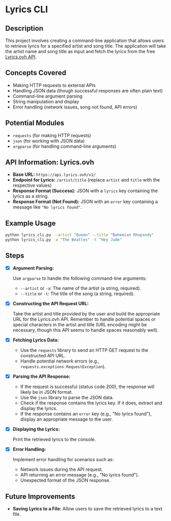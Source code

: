 # Lyrics CLI

## Description

This project involves creating a command-line application that allows users to retrieve lyrics for a specified artist and song title. The application will take the artist name and song title as input and fetch the lyrics from the free [Lyrics.ovh API](https://www.google.com/search?q=https://lyricsovh.docs.apiary.io/%23).

## Concepts Covered

- Making HTTP requests to external APIs
- Handling JSON data (though successful responses are often plain text)
- Command-line argument parsing
- String manipulation and display
- Error handling (network issues, song not found, API errors)

## Potential Modules

- `requests` (for making HTTP requests)
- `json` (for working with JSON data)
- `argparse` (for handling command-line arguments)

## API Information: Lyrics.ovh

- **Base URL:** `https://api.lyrics.ovh/v1/`
- **Endpoint for Lyrics:** `/artist/title` (replace `artist` and `title` with the respective values)
- **Response Format (Success):** JSON with a `lyrics` key containing the lyrics as a string.
- **Response Format (Not Found):** JSON with an `error` key containing a message like `"No lyrics found"`.

## Example Usage

```bash
python lyrics_cli.py --artist "Queen" --title "Bohemian Rhapsody"
python lyrics_cli.py -a "The Beatles" -t "Hey Jude"
```

## Steps

- [x] **Argument Parsing:**

  Use `argparse` to handle the following command-line arguments:

  - `--artist` or `-a`: The name of the artist (a string, required).
  - `--title` or `-t`: The title of the song (a string, required).

- [x] **Constructing the API Request URL:**

  Take the artist and title provided by the user and build the appropriate URL for the Lyrics.ovh API. Remember to handle potential spaces or special characters in the artist and title (URL encoding might be necessary, though this API seems to handle spaces reasonably well).

- [x] **Fetching Lyrics Data:**

  - Use the `requests` library to send an HTTP GET request to the constructed API URL.
  - Handle potential network errors (e.g., `requests.exceptions.RequestException`).

- [x] **Parsing the API Response:**

  - If the request is successful (status code 200), the response will likely be in JSON format.
  - Use the `json` library to parse the JSON data.
  - Check if the response contains the lyrics key. If it does, extract and display the lyrics.
  - If the response contains an `error` key (e.g., "No lyrics found"), display an appropriate message to the user.

- [x] **Displaying the Lyrics:**

  Print the retrieved lyrics to the console.

- [x] **Error Handling:**

  Implement error handling for scenarios such as:

  - Network issues during the API request.
  - API returning an error message (e.g., "No lyrics found").
  - Unexpected format of the JSON response.

## Future Improvements

- **Saving Lyrics to a File:** Allow users to save the retrieved lyrics to a text file.
